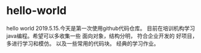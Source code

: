 # hello-world
hello world 2019.5.15.今天是第一次使用github代码仓库。 目前在培训机构学习java编程。希望可以多收集一些 面向对象，结构分明， 符合企业开发的 好项目，多进行学习和模仿。  以及一些常用的代码块。  经典的学习作业。 
